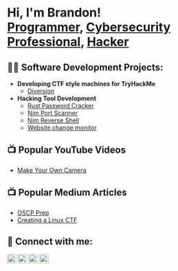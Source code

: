 <h1>Hi, I'm Brandon! <br/><a href="https://github.com/Brandon-Russell-1">Programmer</a>, <a href="https://www.linkedin.com/in/brandon-r-russell/">Cybersecurity Professional</a>, <a href="https://app.hackthebox.com/users/1759559">Hacker</a></h1>

<h2>👨‍💻 Software Development Projects:</h2>

- <b>Developing CTF style machines for TryHackMe</b>
  - [Diversion](https://github.com/Brandon-Russell-1/Diversion_THM_Box)
- <b>Hacking Tool Development</b>
  - [Rust Password Cracker](https://github.com/Brandon-Russell-1/RustPasswordCracker)
  - [Nim Port Scanner](https://github.com/Brandon-Russell-1/NimPortScan)
  - [Nim Reverse Shell](https://github.com/Brandon-Russell-1/NimRevShell)
  - [Website change monitor](https://github.com/Brandon-Russell-1/DiscordWebHashBot)

<h2>📺 Popular YouTube Videos</h2>

- [Make Your Own Camera](https://youtu.be/ZZYgWCMALDo)

<h2>📺 Popular Medium Articles</h2>

- [OSCP Prep](https://drbwiz.medium.com/l33t-916492c782c0)
- [Creating a Linux CTF](https://drbwiz.medium.com/creating-a-vulnerable-linux-machine-for-a-capture-the-flag-ctf-challenge-bae81be72cd9)


<h2> 🤳 Connect with me:</h2>

[<img align="left" alt="BrandonRussell | YouTube" width="22px" src="https://cdn.jsdelivr.net/npm/simple-icons@v3/icons/youtube.svg" />][youtube]
[<img align="left" alt="BrandonRussell | Twitter" width="22px" src="https://cdn.jsdelivr.net/npm/simple-icons@v3/icons/twitter.svg" />][twitter]
[<img align="left" alt="BrandonRussell | LinkedIn" width="22px" src="https://cdn.jsdelivr.net/npm/simple-icons@v3/icons/linkedin.svg" />][linkedin]
[<img align="left" alt="BrandonRussell | Instagram" width="22px" src="https://cdn.jsdelivr.net/npm/simple-icons@v3/icons/instagram.svg" />][instagram]

[twitter]: https://x.com/BwizLabs
[youtube]: http://www.youtube.com/@bwizlabs
[instagram]: https://www.instagram.com/drbwiz/
[linkedin]: https://www.linkedin.com/in/brandon-r-russell/

